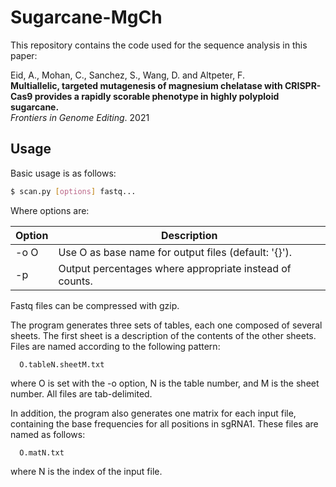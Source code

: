 # Sugarcane-MgCh

This repository contains the code used for the sequence analysis in this paper:

Eid, A., Mohan, C., Sanchez, S., Wang, D. and Altpeter, F.<BR>**Multiallelic, targeted mutagenesis of magnesium chelatase with CRISPR-Cas9 provides a rapidly scorable phenotype in highly polyploid sugarcane.**<BR>*Frontiers in Genome Editing*. 2021

## Usage

Basic usage is as follows:

```bash
$ scan.py [options] fastq...
```

Where options are:

Option | Description
-------|------------
  -o O | Use O as base name for output files (default: '{}').
  -p   | Output percentages where appropriate instead of counts.

Fastq files can be compressed with gzip. 

The program generates three sets of tables, each one composed of several sheets. The first sheet
is a description of the contents of the other sheets. Files are named according to the following pattern:

```
  O.tableN.sheetM.txt
```

where O is set with the -o option, N is the table number, and M is the sheet number. All files are 
tab-delimited.

In addition, the program also generates one matrix for each input file, containing the base frequencies for
all positions in sgRNA1. These files are named as follows:

```
  O.matN.txt
```

where N is the index of the input file.



